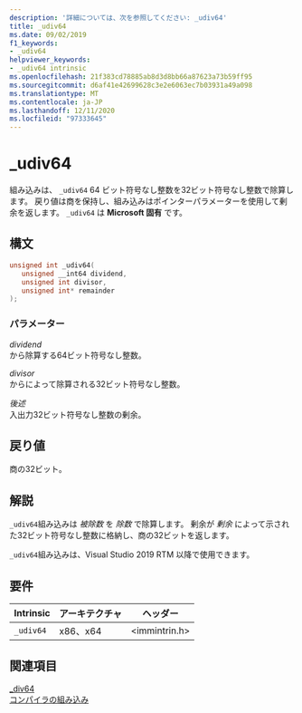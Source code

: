 ```yaml
---
description: '詳細については、次を参照してください: _udiv64'
title: _udiv64
ms.date: 09/02/2019
f1_keywords:
- _udiv64
helpviewer_keywords:
- _udiv64 intrinsic
ms.openlocfilehash: 21f383cd78885ab8d3d8bb66a87623a73b59ff95
ms.sourcegitcommit: d6af41e42699628c3e2e6063ec7b03931a49a098
ms.translationtype: MT
ms.contentlocale: ja-JP
ms.lasthandoff: 12/11/2020
ms.locfileid: "97333645"
---
```

# <a name="_udiv64"></a>_udiv64

組み込みは、 `_udiv64` 64 ビット符号なし整数を32ビット符号なし整数で除算します。 戻り値は商を保持し、組み込みはポインターパラメーターを使用して剰余を返します。 `_udiv64` は **Microsoft 固有** です。

## <a name="syntax"></a>構文

```C
unsigned int _udiv64(
   unsigned __int64 dividend,
   unsigned int divisor,
   unsigned int* remainder
);
```

### <a name="parameters"></a>パラメーター

*dividend*\
から除算する64ビット符号なし整数。

*divisor*\
からによって除算される32ビット符号なし整数。

*後述*\
入出力32ビット符号なし整数の剰余。

## <a name="return-value"></a>戻り値

商の32ビット。

## <a name="remarks"></a>解説

`_udiv64`組み込みは *被除数* を *除数* で除算します。 剰余が *剰余* によって示された32ビット符号なし整数に格納し、商の32ビットを返します。

`_udiv64`組み込みは、Visual Studio 2019 RTM 以降で使用できます。

## <a name="requirements"></a>要件

|Intrinsic|アーキテクチャ|ヘッダー|
|---------------|------------------|------------|
|`_udiv64`|x86、x64|\<immintrin.h>|

## <a name="see-also"></a>関連項目

[_div64](div64.md) \
[コンパイラの組み込み](compiler-intrinsics.md)

